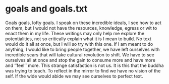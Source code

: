 
# goals and goals.txt
Goals goals, lofty goals. I speak on these incredible ideals, I see how to act on them, but I would not have the resources, knowledge, egress or wit to enact them in my life. These writings may only help me explore the potentialities, not so critically explain what it is I mean to build. No text would do it all at once, but I will so try with this one. If I am meant to do anything, I would like to bring people together, we have left ourselves with incredible scars that will take cultural revolution to shift. We have to see ourselves all at once and stop the gain to consume more and have more and ‘’feel’’ more. This strange satisfaction is not us. It is this that the buddha was trying to teach. To reflect in the mirror to find we have no vision of the self. If the wide would abide we may see ourselves to perfect text. 
